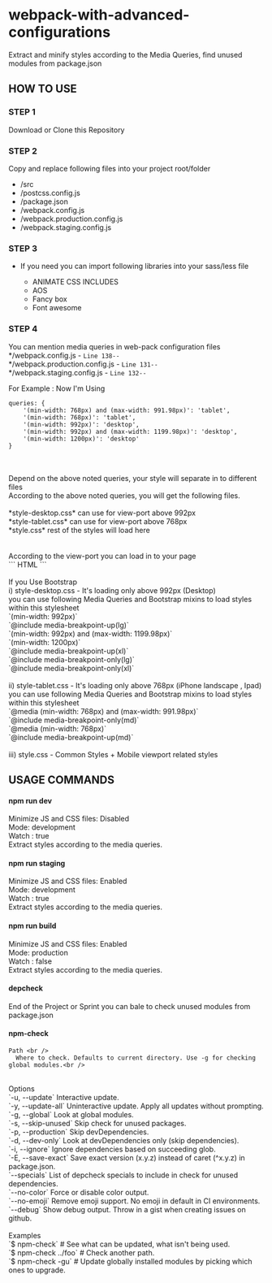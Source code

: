 # webpack-with-advanced-configurations
Extract and minify styles according to the Media Queries, find unused modules from package.json


## HOW TO USE

### STEP 1

Download or Clone this Repository


### STEP 2

Copy and replace following files into your project root/folder<br />
  * /src 
  * /postcss.config.js 
  * /package.json 
  * /webpack.config.js  
  * /webpack.production.config.js 
  * /webpack.staging.config.js  

### STEP 3
- If you need you can import following libraries into your sass/less file<br />

  * ANIMATE CSS INCLUDES
  * AOS
  * Fancy box
  * Font awesome

### STEP 4

You can mention media queries in web-pack configuration files <br /> 
  */webpack.config.js  - `Line 138--`<br />
  */webpack.production.config.js  - `Line 131--`<br />
  */webpack.staging.config.js  - `Line 132--`<br />

For Example : Now I'm Using <br />
```
queries: {
	'(min-width: 768px) and (max-width: 991.98px)': 'tablet',
	'(min-width: 768px)': 'tablet',
	'(min-width: 992px)': 'desktop',
	'(min-width: 992px) and (max-width: 1199.98px)': 'desktop',
	'(min-width: 1200px)': 'desktop'
}
```
<br />
<br />
Depend on the above noted queries, your style will separate in to different files<br />
According to the above noted queries, you will get the following files.<br />
<br />
 *style-desktop.css* can use for view-port above 992px<br />
 *style-tablet.css* can use for view-port above 768px<br />
 *style.css* rest of the styles will load here<br />
<br />
<br />
According to the view-port you can load in to your page<br />
```
HTML
<link rel="stylesheet" type="text/css" href="dist/style.css" />
<link rel="stylesheet" type="text/css" media="min-width: 768px" href="dist/style-tablet.css" />
<link rel="stylesheet" type="text/css" media="min-width: 992px" href="dist/style-desktop.css" />
```
<br />
<br />
If you Use Bootstrap<br />
i) style-desktop.css - It's loading only above 992px (Desktop)<br />
   you can use following Media Queries and Bootstrap mixins to load styles within this stylesheet<br />
 `(min-width: 992px)` <br />
 `@include media-breakpoint-up(lg)` <br />
 `(min-width: 992px) and (max-width: 1199.98px)` <br />
 `(min-width: 1200px)` <br />
 `@include media-breakpoint-up(xl)` <br />
 `@include media-breakpoint-only(lg)` <br />
 `@include media-breakpoint-only(xl)` <br />
 <br />      
ii) style-tablet.css  - It's loading only above 768px (iPhone landscape , Ipad)<br />
    you can use following Media Queries and Bootstrap mixins to load styles within this stylesheet<br />
 `@media (min-width: 768px) and (max-width: 991.98px)` <br />
 `@include media-breakpoint-only(md)` <br />
 `@media (min-width: 768px)`<br />
 `@include media-breakpoint-up(md)` <br />
 <br />  
iii) style.css - Common Styles + Mobile viewport related styles<br />
   
## USAGE COMMANDS

#### npm run dev
  Minimize JS and CSS files: Disabled<br />
  Mode: development<br />
  Watch : true<br />
  Extract styles according to the media queries.<br />
  
#### npm run staging 
  Minimize JS and CSS files: Enabled<br />
  Mode: development<br />
  Watch : true<br />
  Extract styles according to the media queries.<br />
  
#### npm run build
  Minimize JS and CSS files: Enabled<br />
  Mode: production<br />
  Watch : false<br />
  Extract styles according to the media queries.<br />
  
#### depcheck
   End of the Project or Sprint you can bale to check unused modules from package.json<br />
   
#### npm-check <path> <options>

	Path <br />
	  Where to check. Defaults to current directory. Use -g for checking global modules.<br />
<br />
	Options<br />
	  `-u, --update`     Interactive update. <br />
	  `-y, --update-all`     Uninteractive update. Apply all updates without prompting.<br />
	  `-g, --global`     Look at global modules.<br />
	  `-s, --skip-unused`     Skip check for unused packages.<br />
	  `-p, --production`     Skip devDependencies.<br />
	  `-d, --dev-only`     Look at devDependencies only (skip dependencies).<br />
	  `-i, --ignore`     Ignore dependencies based on succeeding glob.<br />
	  `-E, --save-exact`     Save exact version (x.y.z) instead of caret (^x.y.z) in package.json.<br />
	  `--specials`     List of depcheck specials to include in check for unused dependencies.<br />
	  `--no-color`   Force or disable color output.<br />
	  `--no-emoji`     Remove emoji support. No emoji in default in CI environments.<br />
	  `--debug`    Show debug output. Throw in a gist when creating issues on github.<br />
<br />
	Examples <br />
	  `$ npm-check`    # See what can be updated, what isn't being used.<br />
	  `$ npm-check ../foo`    # Check another path.<br />
	  `$ npm-check -gu`     # Update globally installed modules by picking which ones to upgrade.<br />
